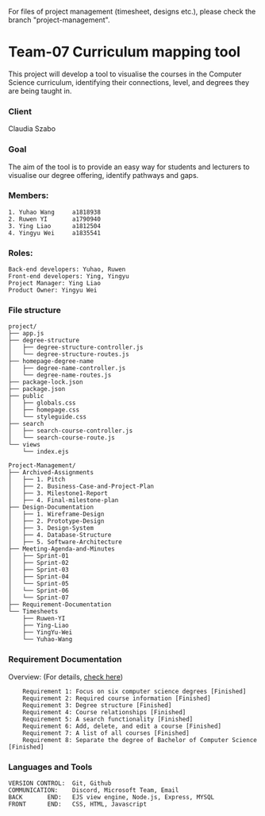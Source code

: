 For files of project management (timesheet, designs etc.), please check the branch "project-management".


# Team-07 Curriculum mapping tool

This project will develop a tool to visualise the courses in the Computer Science curriculum, identifying their connections, level, and degrees they are being taught in. 



### Client
Claudia Szabo



### Goal
The aim of the tool is to provide an easy way for students and lecturers to visualise our degree offering, identify pathways and gaps. 



### Members:
```
1. Yuhao Wang     a1818938
2. Ruwen YI       a1790940
3. Ying Liao      a1812504
4. Yingyu Wei     a1835541
```



### Roles:
```
Back-end developers: Yuhao, Ruwen
Front-end developers: Ying, Yingyu
Project Manager: Ying Liao
Product Owner: Yingyu Wei
```



### File structure
```
project/
├── app.js
├── degree-structure
│   ├── degree-structure-controller.js
│   └── degree-structure-routes.js
├── homepage-degree-name
│   ├── degree-name-controller.js
│   └── degree-name-routes.js
├── package-lock.json
├── package.json
├── public
│   ├── globals.css
│   ├── homepage.css
│   └── styleguide.css
├── search
│   ├── search-course-controller.js
│   └── search-course-route.js
└── views
    └── index.ejs
```

```
Project-Management/
├── Archived-Assignments
│   ├── 1. Pitch
│   ├── 2. Business-Case-and-Project-Plan
│   ├── 3. Milestone1-Report
│   ├── 4. Final-milestone-plan
├── Design-Documentation
│   ├── 1. Wireframe-Design
│   ├── 2. Prototype-Design
│   ├── 3. Design-System
│   ├── 4. Database-Structure
│   ├── 5. Software-Architecture
├── Meeting-Agenda-and-Minutes
│   ├── Sprint-01
│   ├── Sprint-02
│   ├── Sprint-03
│   ├── Sprint-04
│   └── Sprint-05
│   └── Sprint-06
│   └── Sprint-07  
├── Requirement-Documentation
└── Timesheets
    ├── Ruwen-YI
    ├── Ying-Liao
    ├── YingYu-Wei
    └── Yuhao-Wang
```



### Requirement Documentation
Overview: (For details, [check here](https://uao365-my.sharepoint.com/:w:/g/personal/a1812504_adelaide_edu_au/ETe1OxF8f-BGgkDxHUQxRGMBsODAfC_TF3_ALao0pbYzhg?e=lrIoTV))
```
    Requirement 1: Focus on six computer science degrees [Finished] 
    Requirement 2: Required course information [Finished]
    Requirement 3: Degree structure [Finished]
    Requirement 4: Course relationships [Finished]  
    Requirement 5: A search functionality [Finished]  
    Requirement 6: Add, delete, and edit a course [Finished]
    Requirement 7: A list of all courses [Finished] 
    Requirement 8: Separate the degree of Bachelor of Computer Science [Finished]
```




### Languages and Tools
```
VERSION CONTROL:  Git, Github
COMMUNICATION:    Discord, Microsoft Team, Email
BACK       END:   EJS view engine, Node.js, Express, MYSQL
FRONT      END:   CSS, HTML, Javascript
```
